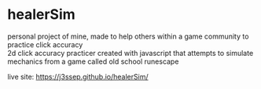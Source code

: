 # healerSim  
personal project of mine, made to help others within a game community to practice click accuracy  
2d click accuracy practicer created with javascript that attempts to simulate mechanics from a game called old school runescape  

live site: https://j3ssep.github.io/healerSim/
